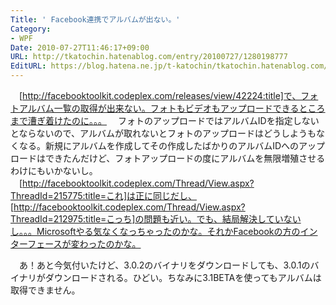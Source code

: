 ```yaml
---
Title: ' Facebook連携でアルバムが出ない。'
Category:
- WPF
Date: 2010-07-27T11:46:17+09:00
URL: http://tkatochin.hatenablog.com/entry/20100727/1280198777
EditURL: https://blog.hatena.ne.jp/t-katochin/tkatochin.hatenablog.com/atom/entry/6653586347154753548
---
```


　[http://facebooktoolkit.codeplex.com/releases/view/42224:title]で、フォトアルバム一覧の取得が出来ない。フォトもビデオもアップロードできるところまで漕ぎ着けたのに。。。
　フォトのアップロードではアルバムIDを指定しないとならないので、アルバムが取れないとフォトのアップロードはどうしようもなくなる。新規にアルバムを作成してその作成したばかりのアルバムIDへのアップロードはできたんだけど、フォトアップロードの度にアルバムを無限増殖させるわけにもいかないし。
　[http://facebooktoolkit.codeplex.com/Thread/View.aspx?ThreadId=215775:title=これ]は正に同じだし、 [http://facebooktoolkit.codeplex.com/Thread/View.aspx?ThreadId=212975:title=こっち]の問題も近い。でも、結局解決していないし。。。Microsoftやる気なくなっちゃったのかな。それかFacebookの方のインターフェースが変わったのかな。

　あ！あと今気付いたけど、3.0.2のバイナリをダウンロードしても、3.0.1のバイナリがダウンロードされる。ひどい。ちなみに3.1BETAを使ってもアルバムは取得できません。
